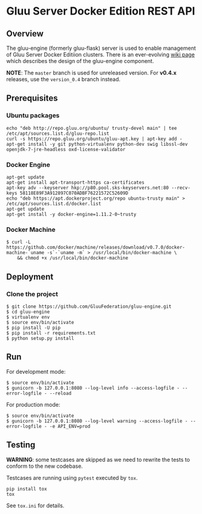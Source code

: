 # Gluu Server Docker Edition REST API

## Overview

The gluu-engine (formerly gluu-flask) server is used to enable management of Gluu Server Docker Editiion clusters.
There is an ever-evolving [wiki page](http://www.gluu.co/gluu_salt) which describes
the design of the gluu-engine component.

__NOTE__: The `master` branch is used for unreleased version. For __v0.4.x__ releases, use the `version_0.4` branch instead.

## Prerequisites

### Ubuntu packages

```
echo "deb http://repo.gluu.org/ubuntu/ trusty-devel main" | tee /etc/apt/sources.list.d/gluu-repo.list
curl -s https://repo.gluu.org/ubuntu/gluu-apt.key | apt-key add -
apt-get install -y git python-virtualenv python-dev swig libssl-dev openjdk-7-jre-headless oxd-license-validator
```

### Docker Engine

```
apt-get update
apt-get install apt-transport-https ca-certificates
apt-key adv --keyserver hkp://p80.pool.sks-keyservers.net:80 --recv-keys 58118E89F3A912897C070ADBF76221572C52609D
echo "deb https://apt.dockerproject.org/repo ubuntu-trusty main" > /etc/apt/sources.list.d/docker.list
apt-get update
apt-get install -y docker-engine=1.11.2-0~trusty
```

### Docker Machine

```
$ curl -L https://github.com/docker/machine/releases/download/v0.7.0/docker-machine-`uname -s`-`uname -m` > /usr/local/bin/docker-machine \
    && chmod +x /usr/local/bin/docker-machine
```

## Deployment

### Clone the project

```
$ git clone https://github.com/GluuFederation/gluu-engine.git
$ cd gluu-engine
$ virtualenv env
$ source env/bin/activate
$ pip install -U pip
$ pip install -r requirements.txt
$ python setup.py install
```

## Run

For development mode:

```
$ source env/bin/activate
$ gunicorn -b 127.0.0.1:8080 --log-level info --access-logfile - --error-logfile - --reload
```

For production mode:

```
$ source env/bin/activate
$ gunicorn -b 127.0.0.1:8080 --log-level warning --access-logfile - --error-logfile - -e API_ENV=prod
```

## Testing

__WARNING__: some testcases are skipped as we need to rewrite the tests to conform to the new codebase.

Testcases are running using ``pytest`` executed by ``tox``.

```
pip install tox
tox
```

See `tox.ini` for details.
